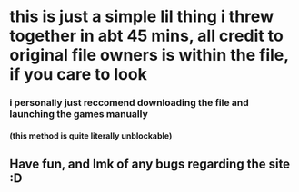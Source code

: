 <h1> this is just a simple lil thing i threw together in abt 45 mins, all credit to original file owners is within the file, if you care to look</h1>





<h3> i personally just reccomend downloading the file and launching the games manually</h3>
<h4>(this method is quite literally unblockable)</h4>
<h2> Have fun, and lmk of any bugs regarding the site :D</h2>
